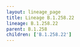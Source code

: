 ```yaml
---
layout: lineage_page
title: Lineage B.1.258.22
lineage: B.1.258.22
parent: B.1.258
children: ['B.1.258.22']
---
```

